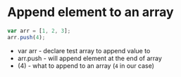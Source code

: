 # Append element to an array

```javascript
var arr = [1, 2, 3];
arr.push(4);
```

- var arr - declare test array to append value to
- arr.push - will append element at the end of array
- (4) - what to append to an array (```4``` in our case)
